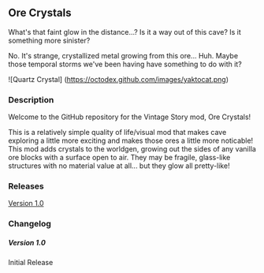 ## Ore Crystals

What's that faint glow in the distance...? Is it a way out of this cave? Is it something more sinister? 

No. It's strange, crystallized metal growing from this ore... Huh. Maybe those temporal storms we've been having have something to do with it?

![Quartz Crystal] (https://octodex.github.com/images/yaktocat.png)

### Description

Welcome to the GitHub repository for the Vintage Story mod, Ore Crystals! 

This is a relatively simple quality of life/visual mod that makes cave exploring a little more exciting and makes those ores a little more noticable!
This mod adds crystals to the worldgen, growing out the sides of any vanilla ore blocks with a surface open to air. They may be fragile, glass-like structures with no material value at all...
but they glow all pretty-like!

### Releases

[Version 1.0](https://github.com/TaskaRaine/Ore-Crystals/releases/download/v1.0/orecrystals_v1.0.0.zip)

### Changelog

##### Version 1.0

Initial Release
